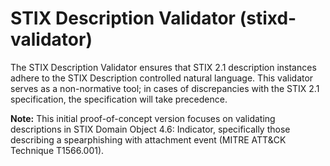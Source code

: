 # STIX Description Validator (stixd-validator)
The STIX Description Validator ensures that STIX 2.1 description instances adhere to the STIX Description controlled natural language. This validator serves as a non-normative tool; in cases of discrepancies with the STIX 2.1 specification, the specification will take precedence.

**Note:** This initial proof-of-concept version focuses on validating descriptions in STIX Domain Object 4.6: Indicator, specifically those describing a spearphishing with attachment event (MITRE ATT&CK Technique T1566.001).
